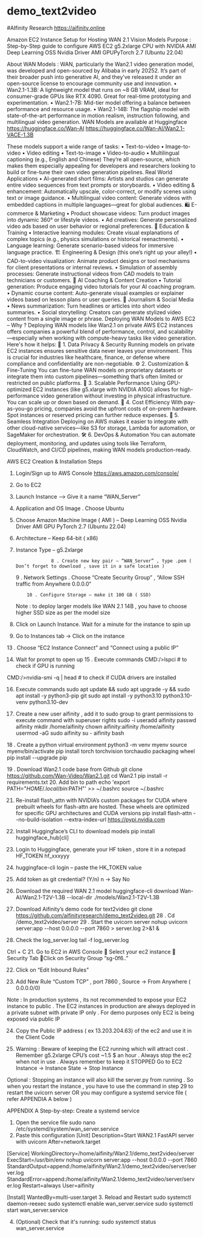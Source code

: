 # demo_text2video
#AIfinity Research https://aifinity.online

Amazon EC2 Instance Setup for Hosting WAN 2.1 Vision Models
Purpose : Step-by-Step guide to configure AWS EC2 g5.2xlarge CPU with NVIDIA AMI Deep Learning OSS Nvidia Driver AMI GPUPyTorch 2.7 (Ubuntu 22.04)

About WAN Models : WAN, particularly the Wan2.1 video generation model, was developed and open-sourced by Alibaba in early 20252. It’s part of their broader push into generative AI, and they’ve released it under an open-source license to encourage community use and innovation.
•	Wan2.1-1.3B: A lightweight model that runs on ~8 GB VRAM, ideal for consumer-grade GPUs like RTX 4090. Great for real-time prototyping and experimentation.
•	Wan2.1-7B: Mid-tier model offering a balance between performance and resource usage.
•	Wan2.1-14B: The flagship model with state-of-the-art performance in motion realism, instruction following, and multilingual video generation.
WAN Models are available at Huggingface
https://huggingface.co/Wan-AI
https://huggingface.co/Wan-AI/Wan2.1-VACE-1.3B

These models support a wide range of tasks:
•	Text-to-video
•	Image-to-video
•	Video editing
•	Text-to-image
•	Video-to-audio
•	Multilingual captioning (e.g., English and Chinese)
They’re all open-source, which makes them especially appealing for developers and researchers looking to build or fine-tune their own video generation pipelines.
Real World Applications 
•	AI-generated short films: Artists and studios can generate entire video sequences from text prompts or storyboards.
•	Video editing & enhancement: Automatically upscale, color-correct, or modify scenes using text or image guidance.
•	Multilingual video content: Generate videos with embedded captions in multiple languages—great for global audiences.
🛍️ E-commerce & Marketing
•	Product showcase videos: Turn product images into dynamic 360° or lifestyle videos.
•	Ad creatives: Generate personalized video ads based on user behavior or regional preferences.
🏫 Education & Training
•	Interactive learning modules: Create visual explanations of complex topics (e.g., physics simulations or historical reenactments).
•	Language learning: Generate scenario-based videos for immersive language practice.
🏗️ Engineering & Design (this one’s right up your alley!)
•	CAD-to-video visualization: Animate product designs or tool mechanisms for client presentations or internal reviews.
•	Simulation of assembly processes: Generate instructional videos from CAD models to train technicians or customers.
🧠 AI Coaching & Content Creation
•	Tutorial generation: Produce engaging video tutorials for your AI coaching program.
•	Dynamic course content: Auto-generate visual examples or explainer videos based on lesson plans or user queries.
📰 Journalism & Social Media
•	News summarization: Turn headlines or articles into short video summaries.
•	Social storytelling: Creators can generate stylized video content from a single image or phrase.
Deploying WAN Models to AWS EC2 – Why ?
Deploying WAN models like Wan2.1 on private AWS EC2 instances offers companies a powerful blend of performance, control, and scalability—especially when working with compute-heavy tasks like video generation. Here's how it helps:
🔐 1. Data Privacy & Security
Running models on private EC2 instances ensures sensitive data never leaves your environment. This is crucial for industries like healthcare, finance, or defense where compliance and confidentiality are non-negotiable.
⚙️ 2. Customization & Fine-Tuning
You can fine-tune WAN models on proprietary datasets or integrate them into custom pipelines—something that’s often limited or restricted on public platforms.
🚀 3. Scalable Performance
Using GPU-optimized EC2 instances (like g5.xlarge with NVIDIA A10G) allows for high-performance video generation without investing in physical infrastructure. You can scale up or down based on demand.
💸 4. Cost Efficiency
With pay-as-you-go pricing, companies avoid the upfront costs of on-prem hardware. Spot instances or reserved pricing can further reduce expenses.
🧩 5. Seamless Integration
Deploying on AWS makes it easier to integrate with other cloud-native services—like S3 for storage, Lambda for automation, or SageMaker for orchestration.
🛠️ 6. DevOps & Automation
You can automate deployment, monitoring, and updates using tools like Terraform, CloudWatch, and CI/CD pipelines, making WAN models production-ready.

AWS EC2 Creation & Installation Steps 
1.	Login/Sign up to AWS Console https://aws.amazon.com/console/ 
2.	Go to EC2
3.	Launch Instance --> Give it a name “WAN_Server”
 
4.	Application and OS Image . Choose Ubuntu
 
5.	Choose Amazon Machine Image ( AMI ) – Deep Learning OSS Nvidia Driver AMI GPU
PyTorch 2.7 (Ubuntu 22.04)
 

6.	Architecture – Keep 64-bit ( x86)
 
7.	Instance Type – g5.2xlarge
 
                     8 . Create new key pair – “WAN_Server” , type .pem ( Don’t forget to download , save it in a safe location )
                              
	9 . Network Settings . Choose “Create Security Group” , “Allow SSH traffic from Anywhere 0.0.0.0“
	 
            10 . Configure Storage – make it 100 GB ( SSD)
                
	
	Note : to deploy larger models like WAN 2.1 14B , you have to choose higher SSD size as per the model size 
   11. Click on Launch Instance. Wait for a minute for the instance to spin up 
    

12. Go  to Instances tab -> Click on the instance

 
13 . Choose “EC2 Instance Connect” and “Connect using a public IP”
 

14. Wait for prompt to open up 
15 . Execute commands
CMD:/>lspci  # to check if GPU is running 
 
CMD:/>nvidia-smi -q | head # to check if CUDA drivers are installed
 
16. Execute commands 
sudo apt update && sudo apt upgrade -y && sudo apt install -y python3-pip git
sudo apt install -y python3.10 python3.10-venv python3.10-dev

17. Create a new user aifinity , add it to sudo group to grant permissions to execute command with superuser rights 
sudo -i
useradd aifinity
passwd aifinity
mkdir /home/aifinity
chown aifinity:aifinity /home/aifinity
usermod -aG sudo aifinity
 su - aifinity
bash

18 . Create a python virtual environment 
python3 -m venv myenv
source myenv/bin/activate
pip install torch torchvision torchaudio packaging wheel
pip install --upgrade pip

19 . Download Wan2.1 code base from Github
git clone https://github.com/Wan-Video/Wan2.1.git
cd Wan2.1
pip install -r requirements.txt
20. Add bin to path 
echo 'export PATH="$HOME/.local/bin:$PATH"' >> ~/.bashrc
source ~/.bashrc

21. Re-install flash_attn with NVIDIA’s custom packages for CUDA where prebuilt wheels for flash-attn are hosted. These wheels are optimized for specific GPU architectures and CUDA versions
pip install flash-attn --no-build-isolation --extra-index-url https://pypi.nvidia.com

22. Install Huggingface’s CLI to download models
pip install huggingface_hub[cli]
23. Login to Huggingface, generate your HF token , store it in a notepad 
HF_TOKEN hf_xxxyyy
24. huggingface-cli login – paste the HK_TOKEN value
25. Add token as git credential? (Y/n) n -> Say No
26. Download the required WAN 2.1 model 
huggingface-cli download Wan-AI/Wan2.1-T2V-1.3B --local-dir ./models/Wan2.1-T2V-1.3B
27. Download Aifinity’s demo code for text2video
git clone https://github.com/aifinityresearch/demo_text2video.git
28 . Cd /demo_text2video/server
29 . Start the uvicorn server 
nohup uvicorn server:app --host 0.0.0.0 --port 7860 > server.log 2>&1 &
20. Check the log_server.log
tail -f log_server.log
 
Ctrl + C
21. Go to EC2 in AWS Console  Select your ec2 instance  Security Tab Click on Security Group  “sg-0f6..”

 

22. Click on “Edit Inbound Rules”
 

23. Add New Rule “Custom TCP” , port 7860 , Source -> From Anywhere ( 0.0.0.0/0)

 

Note : In production systems , its not recommended to expose your EC2 instance to public . The EC2 instances in production are always deployed in a private subnet with private IP only . For demo purposes only EC2 is being exposed via public IP 

24. Copy the Public IP  address ( ex 13.203.204.63) of the ec2 and use it in the Client Code 

 
25. Warning : Beware of keeping the EC2 running which will attract cost . Remember g5.2xlarge CPU’s cost ~1.5 $ an hour . Always stop the ec2 when not in use . Always remember to keep it STOPPED 
Go to EC2 Instance -> Instance State -> Stop Instance 

 

Optional : Stopping an instance will also kill the server.py from running . So when you restart the instance , you have to use the command in step 29 to restart the uvicorn server OR you may configure a systemd service file ( refer APPENDIA A below )

APPENDIX A 
Step-by-step: Create a systemd service
1.	Open the service file
sudo nano /etc/systemd/system/wan_server.service
2.	Paste this configuration 
[Unit]
Description=Start WAN2.1 FastAPI server with uvicorn
After=network.target

[Service]
WorkingDirectory=/home/aifinity/Wan2.1/demo_text2video/server
ExecStart=/usr/bin/env nohup uvicorn server:app --host 0.0.0.0 --port 7860
StandardOutput=append:/home/aifinity/Wan2.1/demo_text2video/server/server.log
StandardError=append:/home/aifinity/Wan2.1/demo_text2video/server/server.log
Restart=always
User=aifinity

[Install]
WantedBy=multi-user.target
3.	Reload and Restart
sudo systemctl daemon-reexec
sudo systemctl enable wan_server.service
sudo systemctl start wan_server.service

4.	(Optional) Check that it's running:
sudo systemctl status wan_server.service


